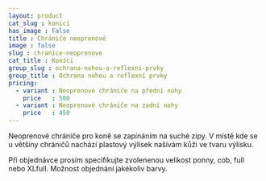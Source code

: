```yaml
---
layout: product
cat_slug : konici
has_image : False
title : Chrániče neoprenové
image : false
slug : chranice-neoprenove
cat_title : Koníci
group_slug : ochrana-nohou-a-reflexni-prvky
group_title : Ochrana nohou a reflexní prvky
pricing:
  - variant : Neoprenové chrániče na přední nohy
    price   : 500
  - variant : Neoprenové chrániče na zadní nohy
    price   : 450
---
```


Neoprenové chrániče pro koně se zapínáním na suché zipy.
V místě kde se u většiny chráničů nachází plastový výlisek našívám kůži ve tvaru výlisku.

Při objednávce prosím specifikujte zvolenenou velikost ponny, cob, full nebo XLfull.
Možnost objednání jakékoliv barvy.

